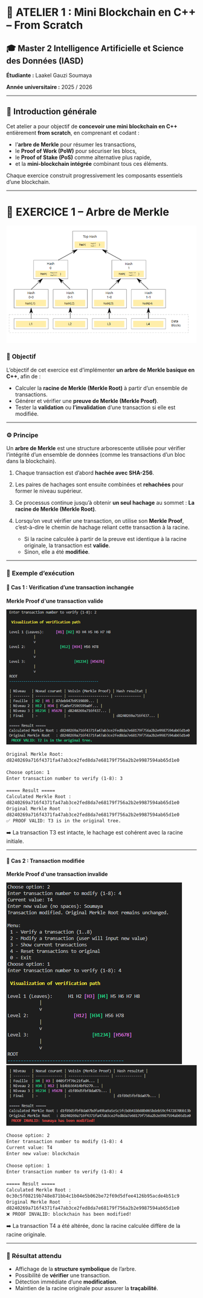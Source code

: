 # 🧱 ATELIER 1 : Mini Blockchain en C++ – From Scratch

## 🎓 Master 2 Intelligence Artificielle et Science des Données (IASD)

**Étudiante :** Laakel Gauzi Soumaya

**Année universitaire :** 2025 / 2026

---

## 🧠 Introduction générale

Cet atelier a pour objectif de **concevoir une mini blockchain en C++** entièrement **from scratch**, en comprenant et codant :

* l’**arbre de Merkle** pour résumer les transactions,
* le **Proof of Work (PoW)** pour sécuriser les blocs,
* le **Proof of Stake (PoS)** comme alternative plus rapide,
* et la **mini-blockchain intégrée** combinant tous ces éléments.

Chaque exercice construit progressivement les composants essentiels d’une blockchain.

---

# 🌳 EXERCICE 1 – Arbre de Merkle

![Diagramme Merkle Tree](images/tree.png)


### 🎯 **Objectif**

L’objectif de cet exercice est d’implémenter **un arbre de Merkle basique en C++**, afin de :

* Calculer la **racine de Merkle (Merkle Root)** à partir d’un ensemble de transactions.
* Générer et vérifier une **preuve de Merkle (Merkle Proof)**.
* Tester la **validation** ou **l’invalidation** d’une transaction si elle est modifiée.

---

### ⚙️ **Principe**

Un **arbre de Merkle** est une structure arborescente utilisée pour vérifier l’intégrité d’un ensemble de données (comme les transactions d’un bloc dans la blockchain).

1. Chaque transaction est d’abord **hachée avec SHA-256**.
2. Les paires de hachages sont ensuite combinées et **rehachées** pour former le niveau supérieur.
3. Ce processus continue jusqu’à obtenir **un seul hachage** au sommet :
    **La racine de Merkle (Merkle Root)**.
4. Lorsqu’on veut vérifier une transaction, on utilise son **Merkle Proof**, c’est-à-dire le chemin de hachage reliant cette transaction à la racine.

   * Si la racine calculée à partir de la preuve est identique à la racine originale, la transaction est **valide**.
   * Sinon, elle a été **modifiée**.

---

### 🧠 **Exemple d’exécution**

#### 🔹 Cas 1 : Vérification d’une transaction inchangée

**Merkle Proof d'une transaction valide**

![Diagramme Merkle Tree](images/image.png)

```
Original Merkle Root: d8240269a716f4371fa47ab3ce2fed8da7e68179f756a2b2e9987594ab65d1e0

Choose option: 1
Enter transaction number to verify (1-8): 3

===== Result =====
Calculated Merkle Root : d8240269a716f4371fa47ab3ce2fed8da7e68179f756a2b2e9987594ab65d1e0
Original Merkle Root   : d8240269a716f4371fa47ab3ce2fed8da7e68179f756a2b2e9987594ab65d1e0
✅ PROOF VALID: T3 is in the original tree.
```

➡️ La transaction T3 est intacte, le hachage est cohérent avec la racine initiale.

---

#### 🔹 Cas 2 : Transaction modifiée

**Merkle Proof d'une transaction invalide**

![Diagramme Merkle Tree](images/photo2.png)
![Diagramme Merkle Tree](images/photo3.png)

```
Choose option: 2
Enter transaction number to modify (1-8): 4
Current value: T4
Enter new value: blockchain

Choose option: 1
Enter transaction number to verify (1-8): 4

===== Result =====
Calculated Merkle Root : 0c30c5f08219b748e871bb4c1b04e5b062be72f69d5dfee4126b95acde4b51c9
Original Merkle Root   : d8240269a716f4371fa47ab3ce2fed8da7e68179f756a2b2e9987594ab65d1e0
❌ PROOF INVALID: blockchain has been modified!
```

➡️ La transaction T4 a été altérée, donc la racine calculée diffère de la racine originale.

---

### 🧩 **Résultat attendu**

* Affichage de la **structure symbolique** de l’arbre.
* Possibilité de **vérifier** une transaction.
* Détection immédiate d’une **modification**.
* Maintien de la racine originale pour assurer la **traçabilité**.

